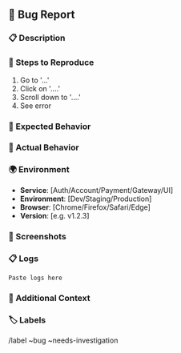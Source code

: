 ## 🐛 Bug Report

### 📋 Description
<!-- A clear and concise description of what the bug is -->

### 🔄 Steps to Reproduce
1. Go to '...'
2. Click on '....'
3. Scroll down to '....'
4. See error

### 🎯 Expected Behavior
<!-- A clear and concise description of what you expected to happen -->

### 🚨 Actual Behavior
<!-- A clear and concise description of what actually happened -->

### 🌍 Environment
- **Service**: [Auth/Account/Payment/Gateway/UI]
- **Environment**: [Dev/Staging/Production]
- **Browser**: [Chrome/Firefox/Safari/Edge]
- **Version**: [e.g. v1.2.3]

### 📸 Screenshots
<!-- If applicable, add screenshots to help explain your problem -->

### 📋 Logs
<!-- Add any relevant log output -->
```
Paste logs here
```

### 🔗 Additional Context
<!-- Add any other context about the problem here -->

### 🏷️ Labels
/label ~bug ~needs-investigation
